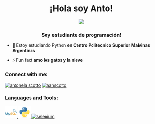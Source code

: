 <h1 align="center">¡Hola soy Anto!</h1>

<div class= "header" align="center">
  <img width="350"
    src="https://media0.giphy.com/media/v1.Y2lkPTc5MGI3NjExcmdrcnBnbjZjdHp1NXdyMGxkMXo2eXY4dzh4aTRnNWMzZ2N0OGdheSZlcD12MV9pbnRlcm5hbF9naWZfYnlfaWQmY3Q9Zw/lP8ezu4iNVmZYOZn3j/giphy.gif" >
</div>
<h3 align="center">Soy estudiante de programación!</h3>

- 🌱 Estoy estudiando Python **en Centro Politecnico Superior Malvinas Argentinas**


- ⚡ Fun fact **amo los gatos y la nieve**

<h3 align="left">Connect with me:</h3>
<p align="left">
<a href="https://linkedin.com/in/antonela scotto" target="blank"><img align="center" src="https://raw.githubusercontent.com/rahuldkjain/github-profile-readme-generator/master/src/images/icons/Social/linked-in-alt.svg" alt="antonela scotto" height="30" width="40" /></a>
<a href="https://instagram.com/aanscotto" target="blank"><img align="center" src="https://raw.githubusercontent.com/rahuldkjain/github-profile-readme-generator/master/src/images/icons/Social/instagram.svg" alt="aanscotto" height="30" width="40" /></a>
</p>

<h3 align="left">Languages and Tools:</h3>
<p align="left"> <a href="https://www.mysql.com/" target="_blank" rel="noreferrer"> <img src="https://raw.githubusercontent.com/devicons/devicon/master/icons/mysql/mysql-original-wordmark.svg" alt="mysql" width="40" height="40"/> </a> <a href="https://www.python.org" target="_blank" rel="noreferrer"> <img src="https://raw.githubusercontent.com/devicons/devicon/master/icons/python/python-original.svg" alt="python" width="40" height="40"/> </a> <a href="https://www.selenium.dev" target="_blank" rel="noreferrer"> <img src="https://raw.githubusercontent.com/detain/svg-logos/780f25886640cef088af994181646db2f6b1a3f8/svg/selenium-logo.svg" alt="selenium" width="40" height="40"/> </a> </p>
